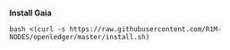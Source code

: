 <b> Install Gaia </b>

```
bash <(curl -s https://raw.githubusercontent.com/R1M-NODES/openledger/master/install.sh)
```
